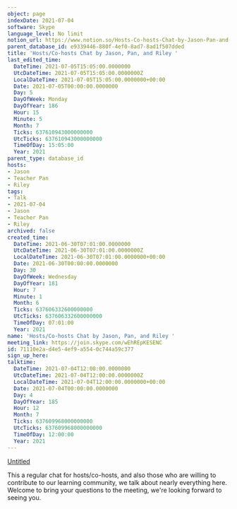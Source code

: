 ```yaml
---
object: page
indexDate: 2021-07-04
software: Skype
language_level: No limit
notion_url: https://www.notion.so/Hosts-Co-hosts-Chat-by-Jason-Pan-and-Riley-71110e2ad4e54ef9a5540c744a59c377
parent_database_id: e9339446-880f-4ef0-8ad7-8ad1f507dded
title: 'Hosts/Co-hosts Chat by Jason, Pan, and Riley '
last_edited_time:
  DateTime: 2021-07-05T15:05:00.0000000
  UtcDateTime: 2021-07-05T15:05:00.0000000Z
  LocalDateTime: 2021-07-05T15:05:00.0000000+00:00
  Date: 2021-07-05T00:00:00.0000000
  Day: 5
  DayOfWeek: Monday
  DayOfYear: 186
  Hour: 15
  Minute: 5
  Month: 7
  Ticks: 637610943000000000
  UtcTicks: 637610943000000000
  TimeOfDay: 15:05:00
  Year: 2021
parent_type: database_id
hosts:
- Jason
- Teacher Pan
- Riley
tags:
- Talk
- 2021-07-04
- Jason
- Teacher Pan
- Riley
archived: false
created_time:
  DateTime: 2021-06-30T07:01:00.0000000
  UtcDateTime: 2021-06-30T07:01:00.0000000Z
  LocalDateTime: 2021-06-30T07:01:00.0000000+00:00
  Date: 2021-06-30T00:00:00.0000000
  Day: 30
  DayOfWeek: Wednesday
  DayOfYear: 181
  Hour: 7
  Minute: 1
  Month: 6
  Ticks: 637606332600000000
  UtcTicks: 637606332600000000
  TimeOfDay: 07:01:00
  Year: 2021
name: 'Hosts/Co-hosts Chat by Jason, Pan, and Riley '
meeting_link: https://join.skype.com/wEhREpKESENC
id: 71110e2a-d4e5-4ef9-a554-0c744a59c377
sign_up_here: 
talktime:
  DateTime: 2021-07-04T12:00:00.0000000
  UtcDateTime: 2021-07-04T12:00:00.0000000Z
  LocalDateTime: 2021-07-04T12:00:00.0000000+00:00
  Date: 2021-07-04T00:00:00.0000000
  Day: 4
  DayOfYear: 185
  Hour: 12
  Month: 7
  Ticks: 637609968000000000
  UtcTicks: 637609968000000000
  TimeOfDay: 12:00:00
  Year: 2021
---
```




[Untitled](https://www.notion.so/d637a27eb33f44cbb92a56c3359cc567)   

This a regular chat for hosts/co-hosts, and also those who are willing to contribute to our learning community, we talk about nearly everything here. Welcome to bring your questions to the meeting, we're looking forward to seeing you.


